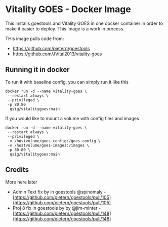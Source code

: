 # Vitality GOES - Docker Image

This installs goestools and Vitality GOES in one docker container in order to make it easier to deploy. This image is a work in process.

THis image pulls code from:
- https://github.com/pietern/goestools
- https://github.com/JVital2013/vitality-goes

## Running it in docker

To run it with baseline config, you can simply run it like this

```
docker run -d --name vitality-goes \
 --restart always \
 --privileged \
 -p 80:80
  qsig/vitalitygoes:main
```

If you would like to mount a volume with config files and images

```
docker run -d --name vitality-goes \
 --restart always \
 --privileged \
 -v /hostvolume/goes-config:/goes-config \
 -v /hostvolume/goes-images:/images \
 -p 80:80 \
  qsig/vitalitygoes:main
```

## Credits

More here later

- Admin Text fix by in goestools @spinomaly - [https://github.com/pietern/goestools/pull/105](https://github.com/pietern/goestools/pull/105)
- Proj 8 fix in goestools by by @jim-minter - [https://github.com/pietern/goestools/pull/148](https://github.com/pietern/goestools/pull/148)
